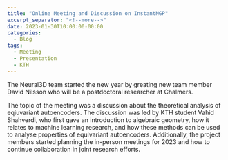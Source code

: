 ```yaml
---
title: "Online Meeting and Discussion on InstantNGP"
excerpt_separator: "<!--more-->"
date: 2023-01-30T10:00:00-00:00
categories:
  - Blog
tags:
  - Meeting
  - Presentation
  - KTH
---
```

The Neural3D team started the new year by greating new team member David Nilsson who will be a postdoctoral researcher at Chalmers.
<!--more-->
The topic of the meeting was a discussion about the theoretical analysis of eqiuvariant autoencoders.
The discussion was led by KTH student Vahid Shahverdi, who first gave an introduction to algebraic geometry, how it relates to machine learning research, and how these methods can be used to analyse properties of equivariant autoencoders.
Additionally, the project members started planning the in-person meetings for 2023 and how to continue collaboration in joint research efforts.